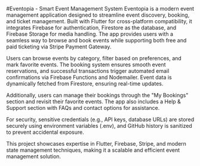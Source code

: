 #Eventopia - Smart Event Management System
Eventopia is a modern event management application designed to streamline event discovery, booking, and ticket management. Built with Flutter for cross-platform compatibility, it integrates Firebase for authentication, Firestore as the database, and Firebase Storage for media handling. The app provides users with a seamless way to browse and book events while supporting both free and paid ticketing via Stripe Payment Gateway.

Users can browse events by category, filter based on preferences, and mark favorite events. The booking system ensures smooth event reservations, and successful transactions trigger automated email confirmations via Firebase Functions and Nodemailer. Event data is dynamically fetched from Firestore, ensuring real-time updates.

Additionally, users can manage their bookings through the "My Bookings" section and revisit their favorite events. The app also includes a Help & Support section with FAQs and contact options for assistance.

For security, sensitive credentials (e.g., API keys, database URLs) are stored securely using environment variables (.env), and GitHub history is sanitized to prevent accidental exposure.

This project showcases expertise in Flutter, Firebase, Stripe, and modern state management techniques, making it a scalable and efficient event management solution.
